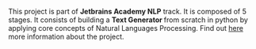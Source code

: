 This project is part of <b> Jetbrains Academy NLP</b> track. It is composed of 5 stages.
It consists of building a <b> Text Generator </b> from scratch in python by applying core concepts of Natural Languages Processing.
Find out <a href="https://hyperskill.org/projects/134"> here </a>  more information about the project.
